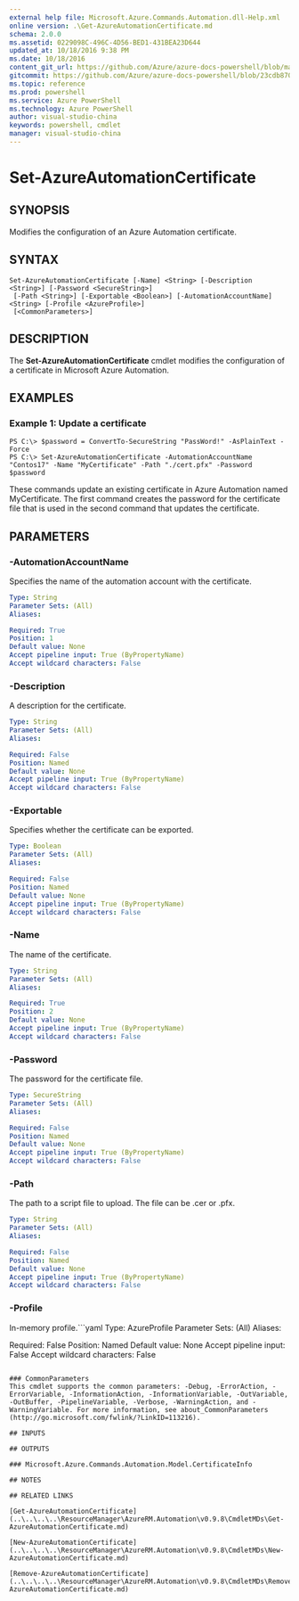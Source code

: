 ```yaml
---
external help file: Microsoft.Azure.Commands.Automation.dll-Help.xml
online version: .\Get-AzureAutomationCertificate.md
schema: 2.0.0
ms.assetid: 0229098C-496C-4D56-BED1-431BEA23D644
updated_at: 10/18/2016 9:38 PM
ms.date: 10/18/2016
content_git_url: https://github.com/Azure/azure-docs-powershell/blob/master/azureps-cmdlets-docs/ServiceManagement/Azure.Automation/v0.9.8/Set-AzureAutomationCertificate.md
gitcommit: https://github.com/Azure/azure-docs-powershell/blob/23cdb8705d4ab9807c0e21b238f3b134a7d49c7d/azureps-cmdlets-docs/ServiceManagement/Azure.Automation/v0.9.8/Set-AzureAutomationCertificate.md
ms.topic: reference
ms.prod: powershell
ms.service: Azure PowerShell
ms.technology: Azure PowerShell
author: visual-studio-china
keywords: powershell, cmdlet
manager: visual-studio-china
---
```


# Set-AzureAutomationCertificate

## SYNOPSIS
Modifies the configuration of an Azure Automation certificate.

## SYNTAX

```
Set-AzureAutomationCertificate [-Name] <String> [-Description <String>] [-Password <SecureString>]
 [-Path <String>] [-Exportable <Boolean>] [-AutomationAccountName] <String> [-Profile <AzureProfile>]
 [<CommonParameters>]
```

## DESCRIPTION
The **Set-AzureAutomationCertificate** cmdlet modifies the configuration of a certificate in Microsoft Azure Automation.

## EXAMPLES

### Example 1: Update a certificate
```
PS C:\> $password = ConvertTo-SecureString "PassWord!" -AsPlainText -Force
PS C:\> Set-AzureAutomationCertificate -AutomationAccountName "Contos17" -Name "MyCertificate" -Path "./cert.pfx" -Password $password
```

These commands update an existing certificate in Azure Automation named MyCertificate.
The first command creates the password for the certificate file that is used in the second command that updates the certificate.

## PARAMETERS

### -AutomationAccountName
Specifies the name of the automation account with the certificate.

```yaml
Type: String
Parameter Sets: (All)
Aliases: 

Required: True
Position: 1
Default value: None
Accept pipeline input: True (ByPropertyName)
Accept wildcard characters: False
```

### -Description
A description for the certificate.

```yaml
Type: String
Parameter Sets: (All)
Aliases: 

Required: False
Position: Named
Default value: None
Accept pipeline input: True (ByPropertyName)
Accept wildcard characters: False
```

### -Exportable
Specifies whether the certificate can be exported.

```yaml
Type: Boolean
Parameter Sets: (All)
Aliases: 

Required: False
Position: Named
Default value: None
Accept pipeline input: True (ByPropertyName)
Accept wildcard characters: False
```

### -Name
The name of the certificate.

```yaml
Type: String
Parameter Sets: (All)
Aliases: 

Required: True
Position: 2
Default value: None
Accept pipeline input: True (ByPropertyName)
Accept wildcard characters: False
```

### -Password
The password for the certificate file.

```yaml
Type: SecureString
Parameter Sets: (All)
Aliases: 

Required: False
Position: Named
Default value: None
Accept pipeline input: True (ByPropertyName)
Accept wildcard characters: False
```

### -Path
The path to a script file to upload. 
The file can be .cer or .pfx.

```yaml
Type: String
Parameter Sets: (All)
Aliases: 

Required: False
Position: Named
Default value: None
Accept pipeline input: True (ByPropertyName)
Accept wildcard characters: False
```

### -Profile
In-memory profile.```yaml
Type: AzureProfile
Parameter Sets: (All)
Aliases: 

Required: False
Position: Named
Default value: None
Accept pipeline input: False
Accept wildcard characters: False
```

### CommonParameters
This cmdlet supports the common parameters: -Debug, -ErrorAction, -ErrorVariable, -InformationAction, -InformationVariable, -OutVariable, -OutBuffer, -PipelineVariable, -Verbose, -WarningAction, and -WarningVariable. For more information, see about_CommonParameters (http://go.microsoft.com/fwlink/?LinkID=113216).

## INPUTS

## OUTPUTS

### Microsoft.Azure.Commands.Automation.Model.CertificateInfo

## NOTES

## RELATED LINKS

[Get-AzureAutomationCertificate](..\..\..\..\ResourceManager\AzureRM.Automation\v0.9.8\CmdletMDs\Get-AzureAutomationCertificate.md)

[New-AzureAutomationCertificate](..\..\..\..\ResourceManager\AzureRM.Automation\v0.9.8\CmdletMDs\New-AzureAutomationCertificate.md)

[Remove-AzureAutomationCertificate](..\..\..\..\ResourceManager\AzureRM.Automation\v0.9.8\CmdletMDs\Remove-AzureAutomationCertificate.md)


